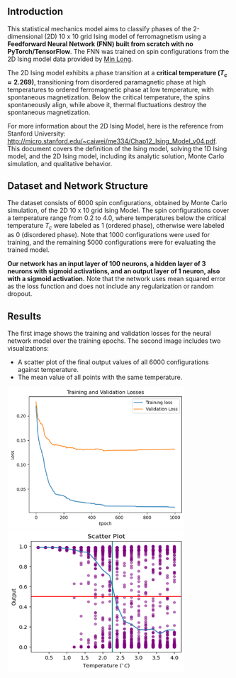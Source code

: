 ## Introduction
This statistical mechanics model aims to classify phases of the 2-dimensional (2D) 10 x 10 grid Ising model of ferromagnetism using a **Feedforward Neural Network (FNN) built from scratch with no PyTorch/TensorFlow**. The FNN was trained on spin configurations from the 2D Ising model data provided by [Min Long](https://github.com/DavidGoing). 

The 2D Ising model exhibits a phase transition at a **critical temperature ($T_c ≈ 2.269$)**, transitioning from disordered paramagnetic phase at high temperatures to ordered ferromagnetic phase at low temperature, with spontaneous magnetization. Below the critical temperature, the spins spontaneously align, while above it, thermal fluctuations destroy the spontaneous magnetization.

For more information about the 2D Ising Model, here is the reference from Stanford University: http://micro.stanford.edu/~caiwei/me334/Chap12_Ising_Model_v04.pdf. This document covers the definition of the Ising model, solving the 1D Ising model, and the 2D Ising model, including its analytic solution, Monte Carlo simulation, and qualitative behavior.

## Dataset and Network Structure
The dataset consists of 6000 spin configurations, obtained by Monte Carlo simulation, of the 2D 10 x 10 grid Ising Model. The spin configurations cover a temperature range from 0.2 to 4.0, where temperatures below the critical temperature $T_c$ were labeled as 1 (ordered phase), otherwise were labeled as 0 (disordered phase). Note that 1000 configurations were used for training, and the remaining 5000 configurations were for evaluating the trained model. 

**Our network has an input layer of 100 neurons, a hidden layer of 3 neurons with sigmoid activations, and an output layer of 1 neuron, also with a sigmoid activation.** Note that the network uses mean squared error as the loss function and does not include any regularization or random dropout.

## Results
The first image shows the training and validation losses for the neural network model over the training epochs. The second image includes two visualizations:
* A scatter plot of the final output values of all 6000 configurations against temperature.
* The mean value of all points with the same temperature.

<img src="img/losses.png" width="400" height="320"/> <img src="img/result.png" width="400" height="320"/>
